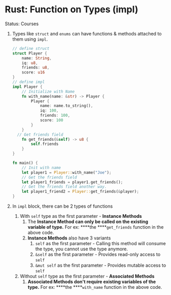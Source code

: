 # Rust: Function on Types (impl)

Status: Courses

1. Types like `struct` and `enums` can have functions & methods attached to them using `impl`.
    
    ```rust
    // define struct 
    struct Player {
    	name: String,
    	iq: u8,
    	friends: u8,
    	score: u16
    }
    // define impl 
    impl Player {
    	// Initialize with Name
    	fn with_name(name: &str) -> Player {
    		Player {
    			name: name.to_string(),
    			iq: 100, 
    			friends: 100,
    			score: 100
    		}
    	}
      // Get friends field
    	fn get_friends(&self) -> u8 {
    		self.friends
    	}
    }
    
    fn main() {
    	// Init with name
    	let player1 = Player::with_name("Joe");
    	// Get the friends field
    	let player1_friends = player1.get_friends();
    	// Get the friends field another way. 
    	let player1_friend2 = Player::get_friends(&player);
    }
    ```
    
2. In `impl` block, there can be 2 types of functions 
    1. With `self` type as the first parameter - **Instance Methods**
        1. The **Instance Method can only be called on the existing variable of type.** For ex: ****the ****`get_friends` function in the above code.
        2.  **Instance Methods** also have 3 variants 
            1. `self` as the first parameter - Calling this method will consume the type, you cannot use the type anymore.
            2. `&self` as the first parameter - Provides read-only access to `self`
            3. `&mut self` as the first parameter - Provides mutable access to `self`
    2. Without `self` type as the first parameter - **Associated Methods**
        1. **Associated Methods don't require existing variables of the type.**  For ex: ****the ****`with_name` function in the above code.
